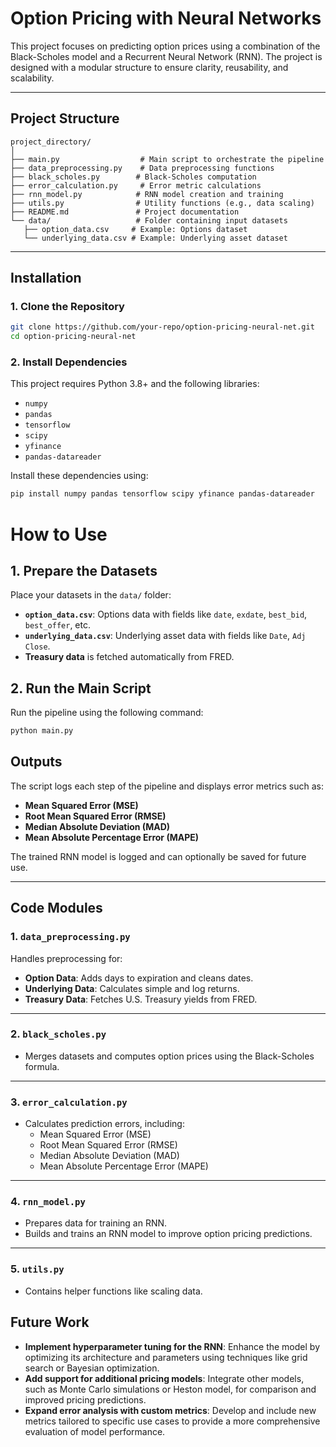# Option Pricing with Neural Networks

This project focuses on predicting option prices using a combination of the Black-Scholes model and a Recurrent Neural Network (RNN). The project is designed with a modular structure to ensure clarity, reusability, and scalability.

---

## **Project Structure**

```text
project_directory/
│
├── main.py                  # Main script to orchestrate the pipeline
├── data_preprocessing.py    # Data preprocessing functions  
├── black_scholes.py        # Black-Scholes computation
├── error_calculation.py     # Error metric calculations
├── rnn_model.py            # RNN model creation and training
├── utils.py                # Utility functions (e.g., data scaling)
├── README.md               # Project documentation
└── data/                   # Folder containing input datasets
   ├── option_data.csv     # Example: Options dataset
   └── underlying_data.csv # Example: Underlying asset dataset
```

---

## **Installation**

### 1. Clone the Repository
```bash
git clone https://github.com/your-repo/option-pricing-neural-net.git
cd option-pricing-neural-net
```

### 2. Install Dependencies

This project requires Python 3.8+ and the following libraries:
- `numpy`
- `pandas`
- `tensorflow`
- `scipy`
- `yfinance`
- `pandas-datareader`

Install these dependencies using:
```bash
pip install numpy pandas tensorflow scipy yfinance pandas-datareader
```

# How to Use

## 1. Prepare the Datasets

Place your datasets in the `data/` folder:
- **`option_data.csv`**: Options data with fields like `date`, `exdate`, `best_bid`, `best_offer`, etc.
- **`underlying_data.csv`**: Underlying asset data with fields like `Date`, `Adj Close`.
- **Treasury data** is fetched automatically from FRED.

## 2. Run the Main Script

Run the pipeline using the following command:
```bash
python main.py
```

## Outputs

The script logs each step of the pipeline and displays error metrics such as:
- **Mean Squared Error (MSE)**
- **Root Mean Squared Error (RMSE)**
- **Median Absolute Deviation (MAD)**
- **Mean Absolute Percentage Error (MAPE)**

The trained RNN model is logged and can optionally be saved for future use.

---

## Code Modules

### 1. `data_preprocessing.py`

Handles preprocessing for:
- **Option Data**: Adds days to expiration and cleans dates.
- **Underlying Data**: Calculates simple and log returns.
- **Treasury Data**: Fetches U.S. Treasury yields from FRED.

---

### 2. `black_scholes.py`

- Merges datasets and computes option prices using the Black-Scholes formula.

---

### 3. `error_calculation.py`

- Calculates prediction errors, including:
  - Mean Squared Error (MSE)
  - Root Mean Squared Error (RMSE)
  - Median Absolute Deviation (MAD)
  - Mean Absolute Percentage Error (MAPE)

---

### 4. `rnn_model.py`

- Prepares data for training an RNN.
- Builds and trains an RNN model to improve option pricing predictions.

---

### 5. `utils.py`

- Contains helper functions like scaling data.


## Future Work

- **Implement hyperparameter tuning for the RNN**: Enhance the model by optimizing its architecture and parameters using techniques like grid search or Bayesian optimization.
- **Add support for additional pricing models**: Integrate other models, such as Monte Carlo simulations or Heston model, for comparison and improved pricing predictions.
- **Expand error analysis with custom metrics**: Develop and include new metrics tailored to specific use cases to provide a more comprehensive evaluation of model performance.